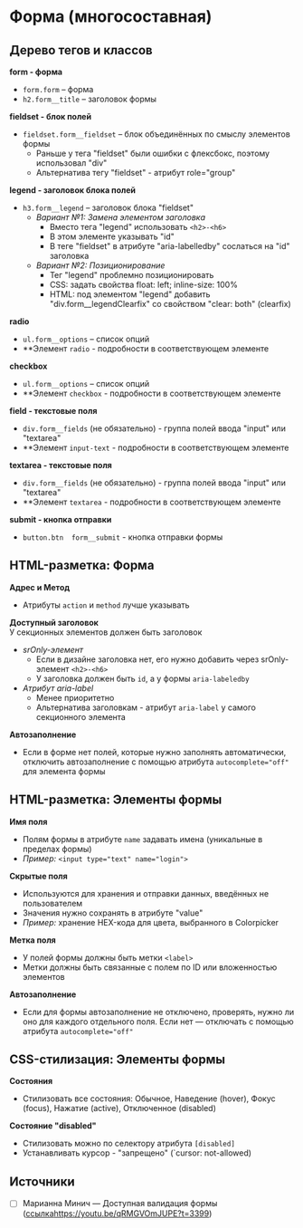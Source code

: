 # Форма (многосоставная)

## Дерево тегов и классов
**form - форма**
- `form.form` – форма
- `h2.form__title` – заголовок формы

**fieldset - блок полей**
- `fieldset.form__fieldset` – блок объединённых по смыслу элементов формы
  - Раньше у тега "fieldset" были ошибки с флексбокс, поэтому использовал "div"
  - Альтернатива тегу "fieldset" - атрибут role="group"

**legend - заголовок блока полей**
- `h3.form__legend` – заголовок блока "fieldset"
  - *Вариант №1: Замена элементом заголовка*
    - Вместо тега "legend" использовать `<h2>-<h6>`
    - В этом элементе указывать "id"
    - В теге "fieldset" в атрибуте "aria-labelledby" сослаться на "id" заголовка
  - *Вариант №2: Позиционирование*
    - Тег "legend" проблемно позиционировать
    - CSS: задать свойства float: left; inline-size: 100%
    - HTML: под элементом "legend" добавить "div.form__legendClearfix" со свойством "clear: both" (clearfix)

**radio**
- `ul.form__options` – список опций
- **Элемент `radio` - подробности в соответствующем элементе

**checkbox**
- `ul.form__options` – список опций
- **Элемент `checkbox` - подробности в соответствующем элементе

**field - текстовые поля**
- `div.form__fields` (не обязательно) - группа полей ввода "input" или "textarea"
- **Элемент `input-text` - подробности в соответствующем элементе

**textarea - текстовые поля**
- `div.form__fields` (не обязательно) - группа полей ввода "input" или "textarea"
- **Элемент `textarea` - подробности в соответствующем элементе

**submit - кнопка отправки**
- `button.btn  form__submit` - кнопка отправки формы


## HTML-разметка: Форма
**Адрес и Метод**
- Атрибуты `action` и `method` лучше указывать

**Доступный заголовок**<br/>
У секционных элементов должен быть заголовок
- *srOnly-элемент*
  - Если в дизайне заголовка нет, его нужно добавить через srOnly-элемент `<h2>-<h6>`
  - У заголовка должен быть `id`, а у формы `aria-labeledby`
- *Атрибут aria-label*
  - Менее приоритетно
  - Альтернатива заголовкам - атрибут `aria-label` у самого секционного элемента

**Автозаполнение**
- Если в форме нет полей, которые нужно заполнять автоматически, отключить автозаполнение с помощью атрибута `autocomplete="off"` для элемента формы


## HTML-разметка: Элементы формы
**Имя поля**
- Полям формы в атрибуте `name` задавать имена (уникальные в пределах формы)
- *Пример:* `<input type="text" name="login">`

**Скрытые поля**
- Используются для хранения и отправки данных, введённых не пользователем
- Значения нужно сохранять в атрибуте "value"
- *Пример:* хранение HEX-кода для цвета, выбранного в Colorpicker

**Метка поля**
- У полей формы должны быть метки `<label>`
- Метки должны быть связанные с полем по ID или вложенностью элементов

**Автозаполнение**
- Если для формы автозаполнение не отключено, проверять, нужно ли оно для каждого отдельного поля. Если нет — отключать с помощью атрибута `autocomplete="off"`


## CSS-стилизация: Элементы формы
**Состояния**
- Стилизовать все состояния: Обычное, Наведение (hover), Фокус (focus), Нажатие (active), Отключенное (disabled)

**Состояние "disabled"**
- Стилизовать можно по селектору атрибута `[disabled]`
- Устанавливать курсор - "запрещено" (`cursor: not-allowed)


## Источники
- [ ] Марианна Минич — Доступная валидация формы ([ссылка]()https://youtu.be/qRMGVOmJUPE?t=3399)